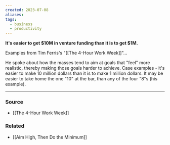 ```yaml
---
created: 2023-07-08
aliases: 
tags:
  - business
  - productivity
---
```

**It's easier to get $10M in venture funding than it is to get $1M.**

Examples from Tim Ferris's "[[The 4-Hour Work Week]]"...

He spoke about how the masses tend to aim at goals that "feel" more realistic, thereby making those goals harder to achieve. Case examples - it's easier to make 10 million dollars than it is to make 1 million dollars. It may be easier to take home the one "10" at the bar, than any of the four "8"s (his example). 

****
### Source
- [[The 4-Hour Work Week]]

### Related
- [[Aim High, Then Do the Minimum]]